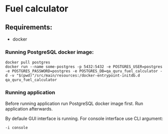 # Fuel calculator
## Requirements:
- docker

### Running PostgreSQL docker image:
```
docker pull postgres
docker run --name some-postgres -p 5432:5432 -e POSTGRES_USER=postgres -e POSTGRES_PASSWORD=postgres -e POSTGRES_DB=qa_quru_fuel_calculator -d -v "$(pwd)"/src/main/resources:/docker-entrypoint-initdb.d qa_quru_fuel_calculator
```

### Running application
Before running application run PostgreSQL docker image first. Run application afterwards.

By defaule GUI interface is running.
For console interface use CLI argument:
```
-i console
```




